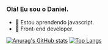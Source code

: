 ### Olá! Eu sou o Daniel.

- 🌱 Estou aprendendo javascript.
- 👯 Front-end developer.

[![Anurag's GitHub stats](https://github-readme-stats.vercel.app/api?username=daniel-srj&theme=miodnight-purple&show_icons=true)](https://github.com/anuraghazra/github-readme-stats)
[![Top Langs](https://github-readme-stats.vercel.app/api/top-langs/?username=daniel-srj&layout=compact&theme=midnight-purple)](https://github.com/anuraghazra/github-readme-stats)
